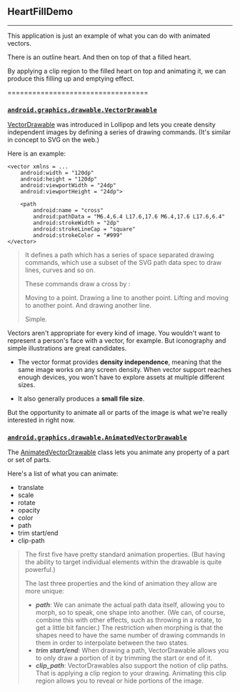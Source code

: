 ## HeartFillDemo
----------------------------------
This application is just an example of what you can do with animated vectors.

There is an outline heart. And then on top of that a filled heart.

By applying a clip region to the filled heart on top and animating it, we can produce this filling up and emptying effect.

==================================

### [**`android.graphics.drawable.VectorDrawable`**](https://developer.android.com/reference/android/graphics/drawable/VectorDrawable.html)

[VectorDrawable](https://developer.android.com/reference/android/graphics/drawable/VectorDrawable.html) was introduced in Lollipop and lets you create density independent images by defining a series of drawing commands. (It's similar in concept to SVG on the web.)

Here is an example:

```
<vector xmlns = ... 
    android:width = "120dp"
    android:height = "120dp"
    android:viewportWidth = "24dp"
    android:viewportHeight = "24dp">

    <path
        android:name = "cross"
        android:pathData = "M6.4,6.4 L17.6,17.6 M6.4,17.6 L17.6,6.4"
        android:strokeWidth = "2dp"
        android:strokeLineCap = "square"
        android:strokeColor = "#999"
</vector>
```

> It defines a path which has a series of space separated drawing commands, which use a subset of the SVG path data spec to draw lines, curves and so on.
>
> These commands draw a cross by :
>
> Moving to a point.
> Drawing a line to another point.
> Lifting and moving to another point.
> And drawing another line.
>
> Simple.

Vectors aren't appropriate for every kind of image.
You wouldn't want to represent a person's face with a vector, for example.
But iconography and simple illustrations are great candidates.

- The vector format provides **density independence**, meaning that the same image works on any screen density. When vector support reaches enough devices, you won't have to explore assets at multiple different sizes.

- It also generally produces a **small file size**.

But the opportunity to animate all or parts of the image is what we're really interested in right now.

### [**`android.graphics.drawable.AnimatedVectorDrawable`**](https://developer.android.com/reference/android/graphics/drawable/AnimatedVectorDrawable.html)

The [AnimatedVectorDrawable](https://developer.android.com/reference/android/graphics/drawable/AnimatedVectorDrawable.html) class lets you animate any property of a part or set of parts.

Here's a list of what you can animate:

- translate
- scale
- rotate
- opacity
- color
- path
- trim start/end
- clip-path

> The first five have pretty standard animation properties. (But having the ability to target
individual elements within the drawable is quite powerful.)
>
> The last three properties and the kind of animation they allow are more unique:
> - **_path_**: We can animate the actual path data itself, allowing you to morph, so to speak, one shape into another. (We can, of course, combine this with other effects, such as throwing in a rotate, to get a little bit fancier.)
> The restriction when morphing is that the shapes need to have the same number of drawing commands in them in order to interpolate between the two states.
> - **_trim start/end_**: When drawing a path, VectorDrawable allows you to only draw a portion of it
by trimming the start or end of it.
> - **_clip_path_**: VectorDrawables also support the notion of clip paths. That is applying a clip
region to your drawing. Animating this clip region allows you to reveal or hide portions of the image.
